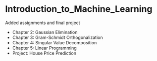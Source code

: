 # Introduction_to_Machine_Learning

Added assignments and final project

- Chapter 2: Gaussian Elimination
- Chapter 3: Gram-Schmidt Orthogonalization
- Chapter 4: Singular Value Decomposition
- Chapter 5: Linear Programming
- Project: House Price Prediction